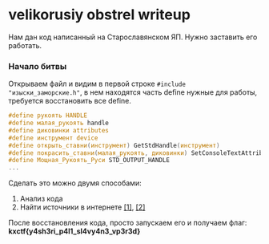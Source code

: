 # velikorusiy obstrel writeup

Нам дан код написанный на Старославянском ЯП. Нужно заставить его работать.

### Начало битвы

Открываем файл и видим в первой строке `#include "изыски_заморские.h"`, в нем находятся часть define нужные для работы, требуется восстановить все define.

```cpp
#define рукоять HANDLE
#define малая_рукоять handle
#define диковинки attributes
#define инструмент device
#define открыть_ставни(инструмент) GetStdHandle(инструмент)
#define покрасить_ставни(малая_рукоять, диковинки) SetConsoleTextAttribute(малая_рукоять, диковинки)
#define Мощная_Рукоять_Руси STD_OUTPUT_HANDLE
...
```

Сделать это можно двумя способами:
1) Анализ кода
2) Найти источники в интернете [[1]](https://github.com/KanatnikovMax/znanie-drevnix), [[2]](https://www.av13.ru/notes/ancient-slavic-c/)

После восстановления кода, просто запускаем его и получаем флаг: **kxctf{y4sh3ri_p4l1_sl4vy4n3_vp3r3d}**